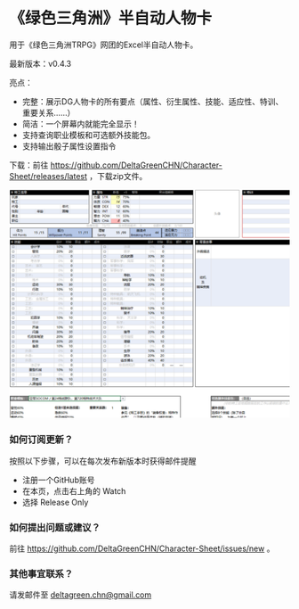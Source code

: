 # 《绿色三角洲》半自动人物卡

用于《绿色三角洲TRPG》网团的Excel半自动人物卡。

最新版本：v0.4.3

亮点：
- 完整：展示DG人物卡的所有要点（属性、衍生属性、技能、适应性、特训、重要关系……）
- 简洁：一个屏幕内就能完全显示！
- 支持查询职业模板和可选额外技能包。
- 支持输出骰子属性设置指令

下载：前往 https://github.com/DeltaGreenCHN/Character-Sheet/releases/latest ，下载zip文件。

<img src="https://raw.githubusercontent.com/DeltaGreenCHN/Character-Sheet/main/header.png" width="700">

### 如何订阅更新？

按照以下步骤，可以在每次发布新版本时获得邮件提醒

* 注册一个GitHub账号
* 在本页，点击右上角的 Watch
* 选择 Release Only

### 如何提出问题或建议？

前往 https://github.com/DeltaGreenCHN/Character-Sheet/issues/new 。

### 其他事宜联系？

请发邮件至 deltagreen.chn@gmail.com
